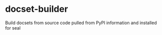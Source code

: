 # docset-builder
Build docsets from source code pulled from PyPI information and installed for seal
